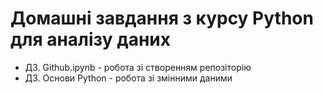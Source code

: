 # Домашні завдання з курсу Python для аналізу даних

- ДЗ. Github.ipynb -  робота зі створенням репозіторію
- ДЗ. Основи Python - робота зі змінними даними

